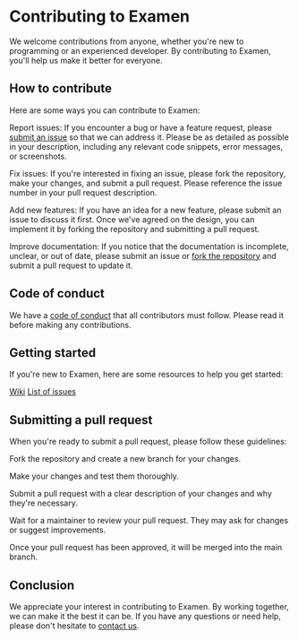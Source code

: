 # Contributing to Examen
We welcome contributions from anyone, whether you're new to programming or an experienced developer. By contributing to Examen, 
you'll help us make it better for everyone.

## How to contribute
Here are some ways you can contribute to Examen:

Report issues: If you encounter a bug or have a feature request, please [submit an issue](https://github.com/T3rabyte/Examen/issues/new) so that we can address it. 
Please be as detailed as possible in your description, including any relevant code snippets, error messages, or screenshots.

Fix issues: If you're interested in fixing an issue, please fork the repository, make your changes, 
and submit a pull request. Please reference the issue number in your pull request description.

Add new features: If you have an idea for a new feature, please submit an issue to discuss it first. 
Once we've agreed on the design, you can implement it by forking the repository and submitting a pull request.

Improve documentation: If you notice that the documentation is incomplete, unclear, or out of date, 
please submit an issue or [fork the repository](https://github.com/T3rabyte/Examen/fork) and submit a pull request to update it.

## Code of conduct
We have a [code of conduct](https://github.com/T3rabyte/Examen/blob/main/CODE_OF_CONDUCT.md) that all contributors must follow. Please read it before making any contributions.

## Getting started
If you're new to Examen, here are some resources to help you get started:

[Wiki](https://github.com/T3rabyte/Examen/wiki)
[List of issues](https://github.com/T3rabyte/Examen/issues)

## Submitting a pull request
When you're ready to submit a pull request, please follow these guidelines:

Fork the repository and create a new branch for your changes.

Make your changes and test them thoroughly.

Submit a pull request with a clear description of your changes and why they're necessary.

Wait for a maintainer to review your pull request. They may ask for changes or suggest improvements.

Once your pull request has been approved, it will be merged into the main branch.

## Conclusion
We appreciate your interest in contributing to Examen. By working together, we can make it the best it can be.
If you have any questions or need help, please don't hesitate to [contact us](mailto:miguelafonso9@gmail.com).

